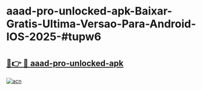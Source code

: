 # aaad-pro-unlocked-apk-Baixar-Gratis-Ultima-Versao-Para-Android-IOS-2025-#tupw6

# <h2><a href="https://ainizakaria.my?title=aaad-pro-unlocked-apk&ref=22M">🔗👉 🔴 aaad-pro-unlocked-apk</a></h2>

[![acn](https://github.com/user-attachments/assets/0f9c940e-d8b0-45ae-aac7-cd30a18b3e1c)](https://ainizakaria.my?title=aaad-pro-unlocked-apk&ref=22M)

